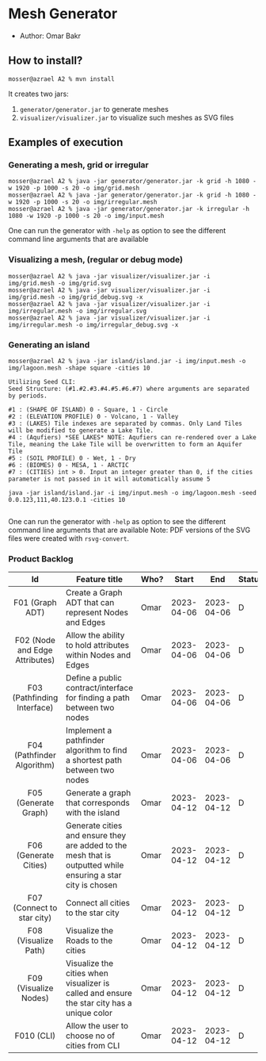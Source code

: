 # Mesh Generator

  - Author: Omar Bakr

## How to install?

```
mosser@azrael A2 % mvn install
```

It creates two jars:

  1. `generator/generator.jar` to generate meshes
  2. `visualizer/visualizer.jar` to visualize such meshes as SVG files

## Examples of execution

### Generating a mesh, grid or irregular

```
mosser@azrael A2 % java -jar generator/generator.jar -k grid -h 1080 -w 1920 -p 1000 -s 20 -o img/grid.mesh
mosser@azrael A2 % java -jar generator/generator.jar -k grid -h 1080 -w 1920 -p 1000 -s 20 -o img/irregular.mesh
mosser@azrael A2 % java -jar generator/generator.jar -k irregular -h 1080 -w 1920 -p 1000 -s 20 -o img/input.mesh

```

One can run the generator with `-help` as option to see the different command line arguments that are available

### Visualizing a mesh, (regular or debug mode)

```
mosser@azrael A2 % java -jar visualizer/visualizer.jar -i img/grid.mesh -o img/grid.svg          
mosser@azrael A2 % java -jar visualizer/visualizer.jar -i img/grid.mesh -o img/grid_debug.svg -x
mosser@azrael A2 % java -jar visualizer/visualizer.jar -i img/irregular.mesh -o img/irregular.svg   
mosser@azrael A2 % java -jar visualizer/visualizer.jar -i img/irregular.mesh -o img/irregular_debug.svg -x
```

### Generating an island

```
mosser@azrael A2 % java -jar island/island.jar -i img/input.mesh -o img/lagoon.mesh -shape square -cities 10

Utilizing Seed CLI:
Seed Structure: (#1.#2.#3.#4.#5.#6.#7) where arguments are separated by periods. 

#1 : (SHAPE OF ISLAND) 0 - Square, 1 - Circle
#2 : (ELEVATION PROFILE) 0 - Volcano, 1 - Valley
#3 : (LAKES) Tile indexes are separated by commas. Only Land Tiles will be modified to generate a Lake Tile.
#4 : (Aqufiers) *SEE LAKES* NOTE: Aqufiers can re-rendered over a Lake Tile, meaning the Lake Tile will be overwritten to form an Aquifer Tile
#5 : (SOIL PROFILE) 0 - Wet, 1 - Dry
#6 : (BIOMES) 0 - MESA, 1 - ARCTIC
#7 : (CITIES) int > 0. Input an integer greater than 0, if the cities parameter is not passed in it will automatically assume 5

java -jar island/island.jar -i img/input.mesh -o img/lagoon.mesh -seed 0.0.123,111,40.123.0.1 -cities 10


```

One can run the generator with `-help` as option to see the different command line arguments that are available
Note: PDF versions of the SVG files were created with `rsvg-convert`.

### Product Backlog
| Id | Feature title | Who? | Start | End | Status |
|:--:|---------------|------|-------|-----|--------|
| F01 (Graph ADT) | Create a Graph ADT that can represent Nodes and Edges| Omar | 2023-04-06 | 2023-04-06 | D |
| F02 (Node and Edge Attributes) | Allow the ability to hold attributes within Nodes and Edges | Omar | 2023-04-06 | 2023-04-06 | D |
| F03 (Pathfinding Interface) | Define a public contract/interface for finding a path between two nodes | Omar | 2023-04-06 | 2023-04-06 | D|
| F04 (Pathfinder Algorithm) |Implement a pathfinder algorithm to find a shortest path between two nodes | Omar | 2023-04-06 |2023-04-06 | D |
| F05 (Generate Graph) |Generate a graph that corresponds with the island | Omar | 2023-04-12 |2023-04-12 | D |
| F06 (Generate Cities) |Generate cities and ensure they are added to the mesh that is outputted while ensuring a star city is chosen | Omar | 2023-04-12 |2023-04-12 | D |
| F07 (Connect to star city) |Connect all cities to the star city | Omar | 2023-04-12 |2023-04-12 | D |
| F08 (Visualize Path) |Visualize the Roads to the cities | Omar | 2023-04-12 |2023-04-12 | D |
| F09 (Visualize Nodes) |Visualize the cities when visualizer is called and ensure the star city has a unique color| Omar | 2023-04-12 |2023-04-12 | D |
| F010 (CLI) |Allow the user to choose no of cities from CLI | Omar | 2023-04-12 |2023-04-12 | D |



